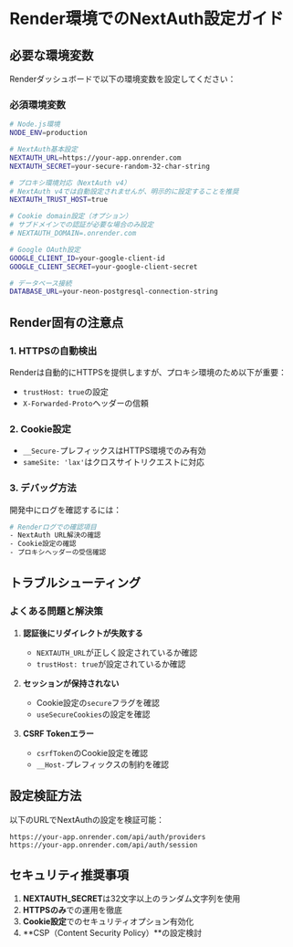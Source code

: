 # Render環境でのNextAuth設定ガイド

## 必要な環境変数

Renderダッシュボードで以下の環境変数を設定してください：

### 必須環境変数

```bash
# Node.js環境
NODE_ENV=production

# NextAuth基本設定
NEXTAUTH_URL=https://your-app.onrender.com
NEXTAUTH_SECRET=your-secure-random-32-char-string

# プロキシ環境対応（NextAuth v4）
# NextAuth v4では自動設定されませんが、明示的に設定することを推奨
NEXTAUTH_TRUST_HOST=true

# Cookie domain設定（オプション）
# サブドメインでの認証が必要な場合のみ設定
# NEXTAUTH_DOMAIN=.onrender.com

# Google OAuth設定
GOOGLE_CLIENT_ID=your-google-client-id
GOOGLE_CLIENT_SECRET=your-google-client-secret

# データベース接続
DATABASE_URL=your-neon-postgresql-connection-string
```

## Render固有の注意点

### 1. HTTPSの自動検出
Renderは自動的にHTTPSを提供しますが、プロキシ環境のため以下が重要：
- `trustHost: true`の設定
- `X-Forwarded-Proto`ヘッダーの信頼

### 2. Cookie設定
- `__Secure-`プレフィックスはHTTPS環境でのみ有効
- `sameSite: 'lax'`はクロスサイトリクエストに対応

### 3. デバッグ方法
開発中にログを確認するには：
```bash
# Renderログでの確認項目
- NextAuth URL解決の確認
- Cookie設定の確認  
- プロキシヘッダーの受信確認
```

## トラブルシューティング

### よくある問題と解決策

1. **認証後にリダイレクトが失敗する**
   - `NEXTAUTH_URL`が正しく設定されているか確認
   - `trustHost: true`が設定されているか確認

2. **セッションが保持されない**
   - Cookie設定の`secure`フラグを確認
   - `useSecureCookies`の設定を確認

3. **CSRF Tokenエラー**
   - `csrfToken`のCookie設定を確認
   - `__Host-`プレフィックスの制約を確認

## 設定検証方法

以下のURLでNextAuthの設定を検証可能：
```
https://your-app.onrender.com/api/auth/providers
https://your-app.onrender.com/api/auth/session
```

## セキュリティ推奨事項

1. **NEXTAUTH_SECRET**は32文字以上のランダム文字列を使用
2. **HTTPSのみ**での運用を徹底
3. **Cookie設定**でのセキュリティオプション有効化
4. **CSP（Content Security Policy）**の設定検討